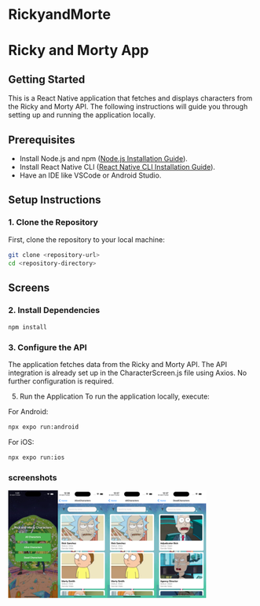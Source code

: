 # RickyandMorte

# Ricky and Morty App

## Getting Started

This is a React Native application that fetches and displays characters from the Ricky and Morty API. The following instructions will guide you through setting up and running the application locally.

## Prerequisites

- Install Node.js and npm ([Node.js Installation Guide](https://nodejs.org/en/download/)).
- Install React Native CLI ([React Native CLI Installation Guide](https://reactnative.dev/docs/environment-setup)).
- Have an IDE like VSCode or Android Studio.

## Setup Instructions

### 1. Clone the Repository

First, clone the repository to your local machine:

```bash
git clone <repository-url>
cd <repository-directory>
```
## Screens

### 2. Install Dependencies
```bash
npm install
```

### 3. Configure the API

The application fetches data from the Ricky and Morty API. The API integration is already set up in the CharacterScreen.js file using Axios. No further configuration is required.

5. Run the Application
To run the application locally, execute:

For Android:
```bash
npx expo run:android
```

For iOS:
```bash
npx expo run:ios
```

### screenshots

<div>
<div style="display: flex; flex-direction: 'row';">
<img src="./images/homescreen.png" width=20%>
<img src="./images/alivecharchter.png" width=20%>
<img src="./images/allcharachters.png" width=20%>
<img src="./images/deadcharater.png" width=20%>
</div>